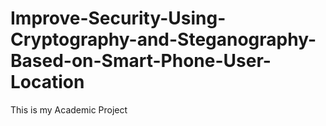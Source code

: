 # Improve-Security-Using-Cryptography-and-Steganography-Based-on-Smart-Phone-User-Location
This is my Academic Project

